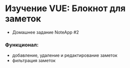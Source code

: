 # Изучение VUE: Блокнот для заметок
* Домашнее задание NoteApp #2
### Функционал:
- добавление, удаление и редактирование заметок
- фильтрация заметок